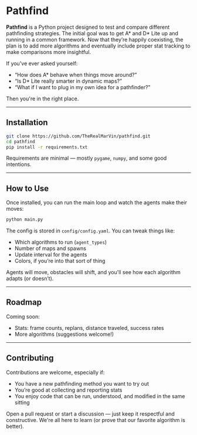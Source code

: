 # Pathfind

**Pathfind** is a Python project designed to test and compare different pathfinding strategies. The initial goal was to get A\* and D\* Lite up and running in a common framework. Now that they’re happily coexisting, the plan is to add more algorithms and eventually include proper stat tracking to make comparisons more insightful.

If you've ever asked yourself:

* “How does A\* behave when things move around?”
* “Is D\* Lite really smarter in dynamic maps?”
* “What if I want to plug in my own idea for a pathfinder?”

Then you're in the right place.

---

## Installation

```bash
git clone https://github.com/TheRealMarVin/pathfind.git
cd pathfind
pip install -r requirements.txt
```

Requirements are minimal — mostly `pygame`, `numpy`, and some good intentions.

---

## How to Use

Once installed, you can run the main loop and watch the agents make their moves:

```bash
python main.py
```

The config is stored in `config/config.yaml`. You can tweak things like:

* Which algorithms to run (`agent_types`)
* Number of maps and spawns
* Update interval for the agents
* Colors, if you’re into that sort of thing

Agents will move, obstacles will shift, and you'll see how each algorithm adapts (or doesn’t).

---

## Roadmap

Coming soon:

* Stats: frame counts, replans, distance traveled, success rates
* More algorithms (suggestions welcome!)

---

## Contributing

Contributions are welcome, especially if:

* You have a new pathfinding method you want to try out
* You’re good at collecting and reporting stats
* You enjoy code that can be run, understood, and modified in the same sitting

Open a pull request or start a discussion — just keep it respectful and constructive. We're all here to learn (or prove that our favorite algorithm is better).
